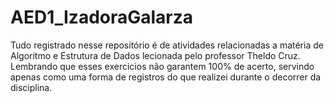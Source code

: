 # AED1_IzadoraGalarza

Tudo registrado nesse repositório é de atividades relacionadas a matéria de Algoritmo e Estrutura de Dados lecionada pelo professor Theldo Cruz.
Lembrando que esses exercicios não garantem 100% de acerto, servindo apenas como uma forma de registros do que realizei durante o decorrer da disciplina.

